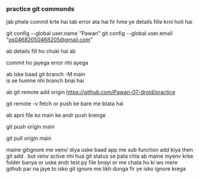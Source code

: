 ### practice git commonds
jab phele commit krte hai tab error ata hai fir hme ye details fille krni hoti hai

git config --global user.name "Pawan"
git config --global user.email "ps04682050468205@gmail.com"

ab details fill ho chuki hai ab 

commit ho jayega error nhi ayega 

ab iske baad
git branch -M main  
is se humne nhi branch bnai hai 

ab 
git remote add origin https://github.com/Pawan-07-droid/practice

git remote -v  fetch or push ke bare me btata hai


ab apni file ko main ke andr push krenge 

git push origin main

git pull origin main

maine gitignore me venv/ diya 
uske baad app me sub function add kiya then 
git add . 
but venv active nhi hua git status se pata chla
ab maine myenv krke folder banya or uske andr test.py file bnayi or me chata hu ki wo mere github par na jaye to isko git ignore me likh dunga  fir ye isko ignore krega 